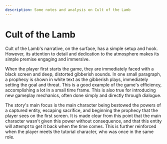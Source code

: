 ```yaml
---
description: Some notes and analysis on Cult of the Lamb
---
```


# Cult of the Lamb



Cult of the Lamb's narrative, on the surface, has a simple setup and hook. However, its attention to detail and dedication to the atmosphere makes its simple premise engaging and immersive.&#x20;

When the player first starts the game, they are immediately faced with a black screen and deep, distorted gibberish sounds. In one small paragraph, a prophecy is shown in white text as the gibberish plays, immediately setting the goal and threat. This is a good example of the game's efficiency, accomplishing a lot in a small time frame. This is also true for introducing new gameplay mechanics, often done simply and directly through dialogue.

The story's main focus is the main character being bestowed the powers of a captured entity, escaping sacrifice, and beginning the prophecy that the player sees on the first screen. It is made clear from this point that the main character wasn't given this power without consequence, and that this entity will attempt to get it back when the time comes. This is further reinforced when the player meets the tutorial character, who was once in the same role.
